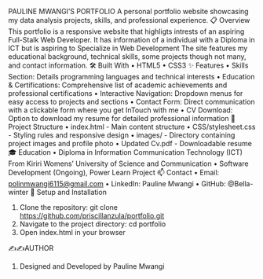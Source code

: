 
PAULINE MWANGI’S PORTFOLIO
A personal portfolio website showcasing my data analysis projects, skills, and professional experience.
📋 Overview
This portfolio is a responsive website that highligts intrests of an aspiring Full-Stalk Web Developer. It has information of a individual with a Diploma in ICT but is aspiring to Specialize in Web Development The site features my educational background, technical skills, some projects though not many, and contact information.
🛠️ Built With
•	HTML5
•	CSS3
✨ Features
•	Skills Section: Details programming languages and technical interests
•	Education & Certifications: Comprehensive list of academic achievements and professional certifications
•	Interactive Navigation: Dropdown menus for easy access to projects and sections
•	Contact Form: Direct communication with a clickable form where you get InTouch with me
•	CV Download: Option to download my resume for detailed professional information
🧰 Project Structure
•	index.html - Main content structure
•	CSS/stylesheet.css - Styling rules and responsive design
•	images/ - Directory containing project images and profile photo
•	Updated Cv.pdf - Downloadable resume
🎓 Education
•	Diploma in Information Communication Technology (ICT) From Kiriri Womens’ University of Science and Communication
•	Software Development (Ongoing), Power Learn Project
📫 Contact
•	Email: polinmwangi6115@gmail.com 
•	LinkedIn: Pauline Mwangi
•	GitHub: @Bella-winter 
🔄 Setup and Installation
1.	Clone the repository: git clone https://github.com/priscillanzula/portfolio.git
2.	Navigate to the project directory: cd portfolio
3.	Open index.html in your browser

 ✍️✍️AUTHOR
 1. Designed and Developed by Pauline Mwangi

